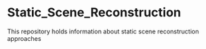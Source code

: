 # Static_Scene_Reconstruction
This repository holds information about static scene reconstruction approaches
